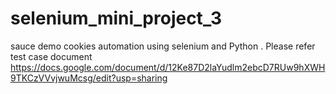 # selenium_mini_project_3
sauce demo cookies automation using selenium and Python
.
Please refer test case document
 https://docs.google.com/document/d/12Ke87D2laYudlm2ebcD7RUw9hXWH9TKCzVVvjwuMcsg/edit?usp=sharing
